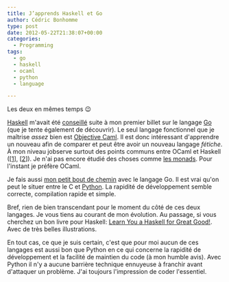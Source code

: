 ```yaml
---
title: J’apprends Haskell et Go
author: Cédric Bonhomme
type: post
date: 2012-05-22T21:38:07+00:00
categories:
  - Programming
tags:
  - go
  - haskell
  - ocaml
  - python
  - language

---
```

Les deux en mêmes temps 😉

[Haskell][1] m'avait été [conseillé][2] suite à mon premier billet sur le langage [Go][3] (que je tente également de découvrir). Le seul langage fonctionnel que je maîtrise _assez_ bien est [Objective Caml][4]. Il est donc intéressant d'apprendre un nouveau afin de comparer et peut être avoir un nouveau langage _fétiche_. À mon niveau jobserve surtout des points communs entre OCaml et Haskell ([[1][5]], [[2][6]]). Je n'ai pas encore étudié des choses comme [les monads][7]. Pour l'instant je préfère OCaml.

Je fais aussi [mon petit bout de chemin][8] avec le langage Go. Il est vrai qu'on peut le situer entre le C et [Python][9]. La rapidité de développement semble correcte, compilation rapide et simple.

Bref, rien de bien transcendant pour le moment du côté de ces deux langages. Je vous tiens au courant de mon évolution. Au passage, si vous cherchez un bon livre pour Haskell: [Learn You a Haskell for Great Good!][10]. Avec de très belles illustrations.

En tout cas, ce que je suis certain, c'est que pour moi aucun de ces langages est aussi bon que Python en ce qui concerne la rapidité de développement et la facilité de maintien du code (à mon humble avis). Avec Python il n'y a aucune barrière technique ennuyeuse à franchir avant d'attaquer un problème. J'ai toujours l'impression de coder l'essentiel.

 [1]: http://www.haskell.org
 [2]: https://www.cedricbonhomme.org/2012/04/24/go-channels-et-goroutines/#comment-200
 [3]: http://golang.org/
 [4]: http://caml.inria.fr/ocaml/
 [5]: http://wiki.cedricbonhomme.org/cs_lang:ocaml#parity
 [6]: http://wiki.cedricbonhomme.org/cs_lang:haskell#parity
 [7]: http://www.haskell.org/tutorial/monads.html
 [8]: http://wiki.cedricbonhomme.org/cs_lang:go
 [9]: http://python.org/
 [10]: http://www.librarything.com/work/10591726/85181864

